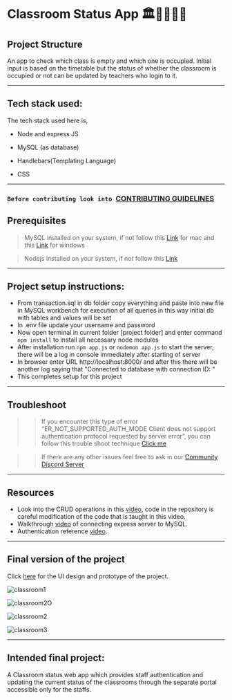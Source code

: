 #  Classroom Status App 🏛️🧑‍🎓👩‍🎓

## Project Structure
An app to check which class is empty and which one is occupied. Initial input is based on the timetable but the status of whether the classroom is occupied or not can be updated by teachers who login to it.


---

## Tech stack used:

The tech stack used here is,

- Node and express JS

- MySQL (as database)

- Handlebars(Templating Language)

- CSS

---

### `Before contributing look into `[CONTRIBUTING GUIDELINES](./CONTRIBUTING.md)

## Prerequisites

>MySQL installed on your system, if not follow this [Link](https://www.youtube.com/watch?v=7S_tz1z_5bA&t=294s) for mac and this [Link](https://www.youtube.com/watch?v=7S_tz1z_5bA&t=294s) for windows

>Nodejs installed on your system, if not follow this [Link](https://www.youtube.com/watch?v=__7eOCxJyow)

---
## Project setup instructions:

-	From transaction.sql in db folder copy everything and paste into new file in MySQL workbench for execution of all queries in this way initial db with tables and values will be set
-	In .env file update your username and password
-	Now open terminal in current folder [project folder] and enter command ```npm install``` to install all necessary node modules
-	After installation run ```npm app.js``` or ```nodemon app.js``` to start the server, there will be a log in console immediately after starting of server
-	In browser enter URL http://localhost:8000/ and after this there will be another log saying that "Connected to database with connection ID: "
-	This completes setup for this project
---
## Troubleshoot

>>If you encounter this type of error “ER_NOT_SUPPORTED_AUTH_MODE Client does not support authentication protocol requested by server error”, you can follow this trouble shoot technique [Click me](https://www.youtube.com/watch?v=H0jxDMyaKe8&t=4s)

>> If there are any other issues feel free to ask in our [Community Discord Server](https://discord.com/invite/4A8YqmK)

---

## Resources

-	Look into the CRUD operations in this [video](https://youtu.be/1aXZQcG2Y6I), code in the repository is careful modification of the code that is taught in this video.
-	Walkthrough [video](https://youtu.be/W8jySpfRUDY) of connecting express server to MySQL.
-	Authentication reference [video](https://youtu.be/ORExt-aYiqo).
---

## Final version of the project
Click [here](https://www.figma.com/file/xUNe4RoZlwYStGIOY3cqoq/web-project-1?node-id=0%3A1) for the UI design and prototype of the project.

![classroom1](https://user-images.githubusercontent.com/108210777/194824416-33211cc3-789a-43e7-b5a6-436bd82784f8.png)

![classroom2O](https://user-images.githubusercontent.com/108210777/194824491-6b4d070a-c194-44ac-b268-3469cfc97802.png)


![classroom2](https://user-images.githubusercontent.com/108210777/194767532-77f10536-0505-4788-ae26-fe5d1cfb7249.png)

![classroom3](https://user-images.githubusercontent.com/108210777/194767539-7be841f7-f3a3-47de-b472-086e5b5dfae1.png)


---

## Intended final project:
A Classroom status web app which provides staff authentication and updating the current status of the classrooms through the separate portal accessible only for the staffs.
